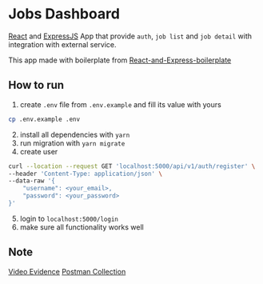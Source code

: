 # Jobs Dashboard

[React](https://beta.reactjs.org/) and [ExpressJS](https://expressjs.com/) App that provide `auth`, `job list` and `job detail` with integration with external service.

This app made with boilerplate from [React-and-Express-boilerplate](https://github.com/vanaldito/React-and-Express-boilerplate)


## How to run
1. create `.env` file from `.env.example` and fill its value with yours
```bash
cp .env.example .env
```

2. install all dependencies with `yarn`
3. run migration with `yarn migrate`
4. create user
```bash
curl --location --request GET 'localhost:5000/api/v1/auth/register' \
--header 'Content-Type: application/json' \
--data-raw '{
    "username": <your_email>,
    "password": <your_password>
}'
```
5. login to `localhost:5000/login`
6. make sure all functionality works well

## Note
[Video Evidence](https://www.loom.com/share/df7bd5566653442286eed39b32352aa6)
[Postman Collection](https://www.getpostman.com/collections/75dedb911f3b1bb53124)
